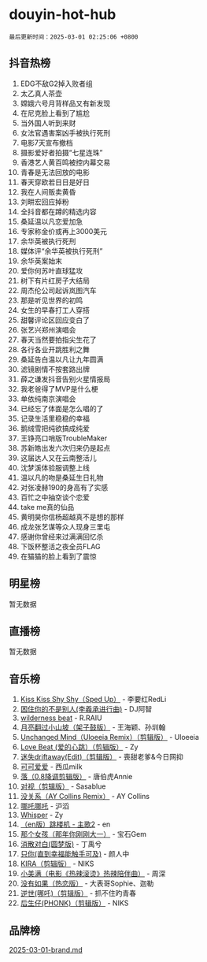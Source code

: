 # douyin-hot-hub

`最后更新时间：2025-03-01 02:25:06 +0800`

## 抖音热榜

1. EDG不敌G2掉入败者组
1. 太乙真人茶壶
1. 嫦娥六号月背样品又有新发现
1. 在尼克脸上看到了尴尬
1. 当外国人听到来财
1. 女法官遇害案凶手被执行死刑
1. 电影7天宣布撤档
1. 摄影爱好者拍摄“七星连珠”
1. 香港艺人黄百鸣被控内幕交易
1. 青春是无法回放的电影
1. 春天穿欧若日日是好日
1. 我在人间贩卖黄昏
1. 刘畊宏回应掉粉
1. 全抖音都在蹲的精选内容
1. 桑延温以凡恋爱加急
1. 专家称金价或再上3000美元
1. 余华英被执行死刑
1. 媒体评“余华英被执行死刑”
1. 余华英案始末
1. 爱你何苏叶直球猛攻
1. 树下有片红房子大结局
1. 周杰伦公司起诉岚图汽车
1. 那是听见世界的初鸣
1. 女生的早春打工人穿搭
1. 甜馨评论区回应变白了
1. 张艺兴郑州演唱会
1. 春天当然要拍指尖生花了
1. 各行各业开跳胜利之舞
1. 桑延告白温以凡让九年圆满
1. 滤镜剧情不按套路出牌
1. 薛之谦发抖音告别火星情报局
1. 我老爸得了MVP是什么梗
1. 单依纯南京演唱会
1. 已经忘了体面是怎么唱的了
1. 记录生活里稳稳的幸福
1. 鹅绒雪把纯欲搞成纯爱
1. 王铮亮口哨版TroubleMaker
1. 苏新皓出发六次归来仍是起点
1. 这届达人又在云南整活儿
1. 沈梦溪体验服调整上线
1. 温以凡的吻是桑延生日礼物
1. 对张凌赫190的身高有了实感
1. 百忙之中抽空谈个恋爱
1. take me真的仙品
1. 黄明昊你信杨超越真不是想的那样
1. 成龙张艺谋等众人现身三里屯
1. 感谢你曾经来过满满回忆杀
1. 下饭杯整活之夜全员FLAG
1. 在猫猫的脸上看到了震惊

## 明星榜

暂无数据

## 直播榜

暂无数据

## 音乐榜

1. [Kiss Kiss Shy Shy（Sped Up）](https://sf5-hl-cdn-tos.douyinstatic.com/obj/tos-cn-ve-2774/oYpXDAeGgQK0zfPaji7iKUixpCXFGILeLGmvYA) - 李要红RedLi
1. [困住你的不是别人(李羲承进行曲)](https://sf3-cdn-tos.douyinstatic.com/obj/tos-cn-ve-2774/okWrrVL1iQGZbfHVeCPAe7IaerYfM2jEQi5mNI) - DJ阿智
1. [wilderness beat](https://sf3-cdn-tos.douyinstatic.com/obj/tos-cn-ve-2774/o0oBmODSFCpfFdLRGzAAFC2ah9AIMEQfAOueVE) - R.RAIU
1. [月亮翻过小山坡（架子鼓版）](https://sf3-cdn-tos.douyinstatic.com/obj/tos-cn-ve-2774/oMNeN2LYSVP6MMtoAQFGfeQDeftQqYPEErIl8Y) - 王海颖、孙圳翰
1. [Unchanged Mind（Uloeeia Remix）（剪辑版）](https://sf3-cdn-tos.douyinstatic.com/obj/tos-cn-ve-2774/oIHYu1YfsziJqmggAqBsXOiiI2Y1QB6I61RsMW) - Uloeeia
1. [Love Beat  (爱的心跳）（剪辑版）](https://sf5-hl-cdn-tos.douyinstatic.com/obj/tos-cn-ve-2774/oUlARwvEINIisZ9nCnKMZiYFGfCCYLtDADDBge) - Zy
1. [迷失driftaway(Edit)（剪辑版）](https://sf3-cdn-tos.douyinstatic.com/obj/tos-cn-ve-2774/ogaa1xGNeFO6FCaMgO8PzzAceEI4fBLDMi15H3) - 喪甜老爹&今日网抑
1. [可可爱爱](https://sf5-hl-cdn-tos.douyinstatic.com/obj/tos-cn-ve-2774/0deb1e75aea643b9927ba26aaafa29dd) - 西瓜milk
1. [落（0.8降调剪辑版）](https://sf3-cdn-tos.douyinstatic.com/obj/tos-cn-ve-2774/ociN0WUv3APijBYr6DUmAHmdkZ5MjM6gIF3iA) - 唐伯虎Annie
1. [对视（剪辑版）](https://sf3-cdn-tos.douyinstatic.com/obj/tos-cn-ve-2774/ogKtIhiB0WfAa18F9z3uWODMtZi2ysB1VuAIsQ) - Sasablue
1. [没关系（AY Collins Remix）](https://sf5-hl-cdn-tos.douyinstatic.com/obj/tos-cn-ve-2774/oIBbI5Ghw4zdUCQMJrDEFaAQilZP3EIDSi7MW) - AY Collins
1. [哪吒哪吒](https://sf5-hl-cdn-tos.douyinstatic.com/obj/tos-cn-ve-2774/oUkQCgCDnBanFehFEFQDxCQntAOIfp9gyZYFVo) - 沪滔
1. [Whisper](https://sf3-cdn-tos.douyinstatic.com/obj/tos-cn-ve-2774/oEeYKDxIDCFuArkftgkGqCnG7xZtRC2rEMKBQi) - Zy
1. [（en版）跳楼机 - 主歌2](https://sf3-cdn-tos.douyinstatic.com/obj/tos-cn-ve-2774/oklN6GvgQ2L8DpPeaAGf1gPeyKzjXFwHIwoCZv) - en
1. [那个女孩（那年你刚刚大一）](https://sf3-cdn-tos.douyinstatic.com/obj/tos-cn-ve-2774/o4IZw7TlivwiBBBMA2rIgWrGNIrjFroh6bPqQ) - 宝石Gem
1. [消散对白(圆梦版)](https://sf5-hl-cdn-tos.douyinstatic.com/obj/tos-cn-ve-2774/og4jB5I5IizzoZVAAAzWgBMAsMDWoArfwBOiFs) - 丁禹兮
1. [只你(直到幸福能触手可及)](https://sf3-cdn-tos.douyinstatic.com/obj/tos-cn-ve-2774/o0lBkRDzFTeaVSUz3ZZSCBVtZ5DIMQGfgmEAuE) - 颜人中
1. [KIRA（剪辑版）](https://sf3-cdn-tos.douyinstatic.com/obj/tos-cn-ve-2774/o0Bq3TvdHqOfzihWrHyABMociuMA3Inwsbx9Wi) - NIKS
1. [小美满（电影《热辣滚烫》热辣陪伴曲）](https://sf5-hl-cdn-tos.douyinstatic.com/obj/tos-cn-ve-2774/o0GAn2lSgfZIDUgtevCGDQYnFg4CwnrBaxbTZL) - 周深
1. [没有如果（热恋版）](https://sf5-hl-cdn-tos.douyinstatic.com/obj/tos-cn-ve-2774/o4iETqbxIThtCXlBeV0DfAhZsbCFGhagYupnMx) - 大表哥Sophie、迦勒
1. [逆世(哪吒)（剪辑版）](https://sf3-cdn-tos.douyinstatic.com/obj/tos-cn-ve-2774/oMIEZAfEogrLnzfDWMBiZKCWuXIUFLtRDsOFWs) - 抓不住旳青春
1. [后生仔(PHONK)（剪辑版）](https://sf3-cdn-tos.douyinstatic.com/obj/tos-cn-ve-2774/o0TzmfumdQAJ1aGG9F5LfTXIYeGcqYKRPAeFdJ) - NIKS

## 品牌榜

[2025-03-01-brand.md](2025-03-01-brand.md)
